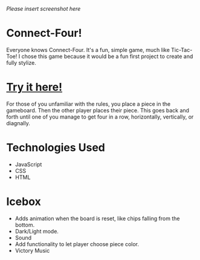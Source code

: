 *Please insert screenshot here*


# Connect-Four!

Everyone knows Connect-Four. It's a fun, simple game, much like Tic-Tac-Toe! I chose this game because it would be a fun first project to create and fully stylize. 

# [Try it here!](https://chimerical-pie-f73be7.netlify.app/) 

For those of you unfamiliar with the rules, you place a piece in the gameboard. Then the other player places their piece. This goes back and forth until one of you manage to get four in a row, horizontally, vertically, or diagnally. 

# Technologies Used

- JavaScript
- CSS
- HTML

# Icebox 
+ Adds animation when the board is reset, like chips falling from the bottom. 
+ Dark/Light mode. 
+ Sound 
+ Add functionality to let player choose piece color.
+ Victory Music